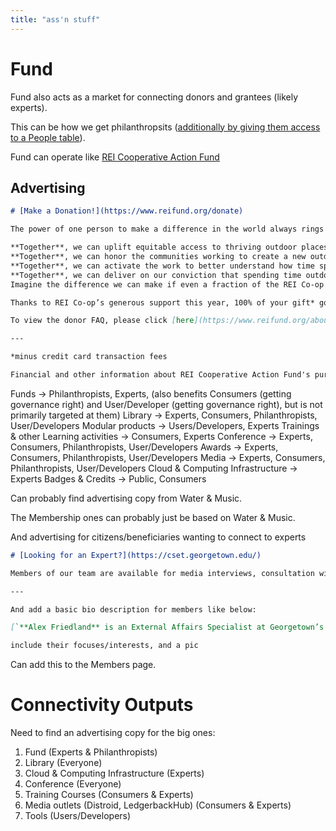 ```yaml
---
title: "ass'n stuff"
---
```


# Fund

Fund also acts as a market for connecting donors and grantees (likely experts). 

This can be how we get philanthropsits ([additionally by giving them access to a People table](https://www.reviewercredits.com/editorial-services/)). 

Fund can operate like [REI Cooperative Action Fund](https://www.reifund.org/donors)

## Advertising

```markdown
# [Make a Donation!](https://www.reifund.org/donate)

The power of one person to make a difference in the world always rings true. That one person, joined by hundreds of thousands of others with a shared vision, is unstoppable.

**Together**, we can uplift equitable access to thriving outdoor places.  
**Together**, we can honor the communities working to create a new outdoor culture.  
**Together**, we can activate the work to better understand how time spent in nature improves health and well-being.   
**Together**, we can deliver on our conviction that spending time outdoors is a human right. For everyone.   
Imagine the difference we can make if even a fraction of the REI Co-op community, along with friends, donate to the REI Cooperative Action Fund.

Thanks to REI Co-op’s generous support this year, 100% of your gift* goes to the Fund’s grantees. 

To view the donor FAQ, please click [here](https://www.reifund.org/about/faq "here."). 

---

*minus credit card transaction fees

Financial and other information about REI Cooperative Action Fund's purpose, program, and activities, and state charitable registration information can be found [here](https://www.reifund.org/about/terms#heading-8).
```


Funds -> Philanthropists, Experts, (also benefits Consumers (getting governance right) and User/Developer (getting governance right), but is not primarily targeted at them)
Library -> Experts, Consumers, Philanthropists, User/Developers
Modular products -> Users/Developers, Experts
Trainings & other Learning activities -> Consumers, Experts
Conference -> Experts, Consumers, Philanthropists, User/Developers
Awards -> Experts, Consumers, Philanthropists, User/Developers
Media -> Experts, Consumers, Philanthropists, User/Developers
Cloud & Computing Infrastructure -> Experts 
Badges & Credits -> Public, Consumers



Can probably find advertising copy from Water & Music. 

The Membership ones can probably just be based on Water & Music. 

And advertising for citizens/beneficiaries wanting to connect to experts

```markdown
# [Looking for an Expert?](https://cset.georgetown.edu/)

Members of our team are available for media interviews, consultation with policymakers, congressional testimony and more.

---

And add a basic bio description for members like below:

[`**Alex Friedland** is an External Affairs Specialist at Georgetown’s Center for Security and Emerging Technology (CSET). Prior to joining CSET, he was a research intern at the Center for Strategic and International Studies and an assistant producer for the public radio show “On the Media.” Alex holds an M.A. in Security Studies from Georgetown University and a B.A. in History from Brown University.`](https://cset.georgetown.edu/staff/alex-friedland/)

include their focuses/interests, and a pic

```

Can add this to the Members page. 

# Connectivity Outputs

Need to find an advertising copy for the big ones:

1. Fund (Experts & Philanthropists)
2. Library (Everyone)
3. Cloud & Computing Infrastructure (Experts)
4. Conference (Everyone)
5. Training Courses (Consumers & Experts)
6. Media outlets (Distroid, LedgerbackHub) (Consumers & Experts)
7. Tools (Users/Developers)

